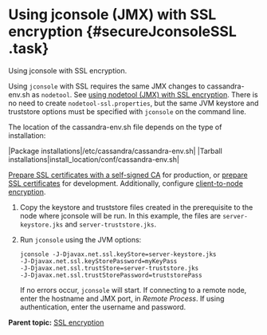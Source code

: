 # Using jconsole \(JMX\) with SSL encryption {#secureJconsoleSSL .task}

Using jconsole with SSL encryption.

Using `jconsole` with SSL requires the same JMX changes to cassandra-env.sh as `nodetool`. See [using nodetool \(JMX\) with SSL encryption](secureNodetoolSSL.md). There is no need to create `nodetool-ssl.properties`, but the same JVM keystore and truststore options must be specified with `jconsole` on the command line.

The location of the cassandra-env.sh file depends on the type of installation:

|Package installations|/etc/cassandra/cassandra-env.sh|
|Tarball installations|install\_location/conf/cassandra-env.sh|

[Prepare SSL certificates with a self-signed CA](secureSSLCertWithCA.md) for production, or [prepare SSL certificates](secureSSLCertificates.md) for development. Additionally, configure [client-to-node encryption](secureSSLClientToNode.md).

1.  Copy the keystore and truststore files created in the prerequisite to the node where jconsole will be run. In this example, the files are `server-keystore.jks` and `server-truststore.jks`.

2.  Run `jconsole` using the JVM options:

    ```screen
    jconsole -J-Djavax.net.ssl.keyStore=server-keystore.jks 
    -J-Djavax.net.ssl.keyStorePassword=myKeyPass 
    -J-Djavax.net.ssl.trustStore=server-truststore.jks 
    -J-Djavax.net.ssl.trustStorePassword=truststorePass
    ```

    If no errors occur, `jconsole` will start. If connecting to a remote node, enter the hostname and JMX port, in *Remote Process*. If using authentication, enter the username and password.


**Parent topic:** [SSL encryption](../../cassandra/configuration/secureSSLEncryptTOC.md)

